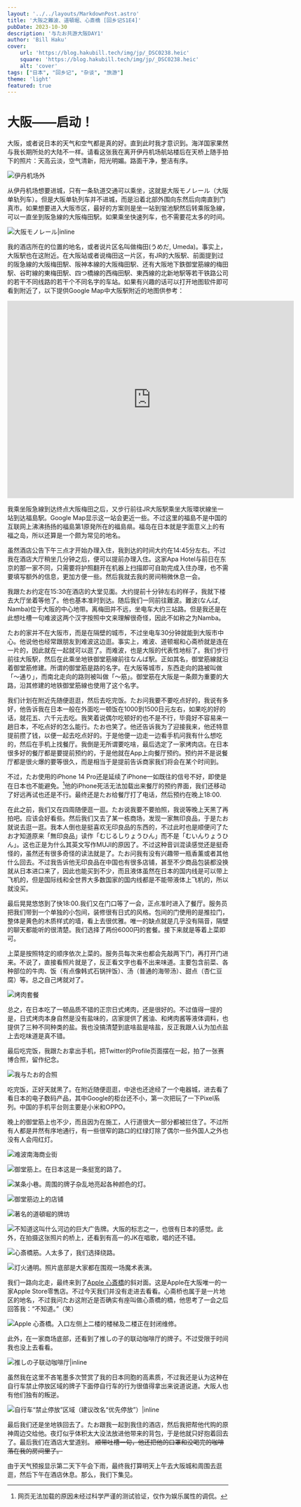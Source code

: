 ```yaml
---
layout: '../../layouts/MarkdownPost.astro'
title: '大阪之難波、道頓堀、心斎橋 [回乡记S1E4]'
pubDate: 2023-10-30
description: '与たお共游大阪DAY1'
author: 'Bill Haku'
cover:
    url: 'https://blog.hakubill.tech/img/jp/_DSC0238.heic'
    square: 'https://blog.hakubill.tech/img/jp/_DSC0238.heic'
    alt: 'cover'
tags: ["日本", "回乡记", "杂谈", "旅游"]
theme: 'light'
featured: true
---
```


# 大阪——启动！

大阪，或者说日本的天气和空气都是真的好。直到此时我才意识到。海洋国家果然与我长期所处的大陆不一样。请看这张我在离开伊丹机场航站楼后在天桥上随手拍下的照片：天高云淡，空气清新，阳光明媚。路面干净，整洁有序。

![伊丹机场外](https://blog.hakubill.tech/img/jp/IMG_9905.heic)

从伊丹机场想要进城，只有一条轨道交通可以乘坐，这就是大阪モノレール（大阪单轨列车）。但是大阪单轨列车并不进城，而是沿着北部外围向东然后向南直到门真市。如果想要进入大阪市区，最好的方案则是坐一站到蛍池駅然后转乘阪急線，可以一直坐到阪急線的大阪梅田駅。如果乘坐快速列车，也不需要花太多的时间。

![大阪モノレール|inline](https://blog.hakubill.tech/img/jp/IMG_9907.heic)

我的酒店所在的位置的地名，或者说片区名叫做梅田(うめだ, Umeda)。事实上，大阪駅也在这附近。在大阪站或者说梅田这一片区，有JR的大阪駅、前面提到过的阪急線的大阪梅田駅、阪神本線的大阪梅田駅、还有大阪地下鉄御堂筋線的梅田駅、谷町線的東梅田駅、四つ橋線的西梅田駅、東西線的北新地駅等若干铁路公司的若干不同线路的若干个不同名字的车站。如果有兴趣的话可以打开地图软件即可看到附近了，以下提供Google Map中大阪駅附近的地图供参考：

<iframe src="https://www.google.com/maps/embed?pb=!1m18!1m12!1m3!1d14013.96950108556!2d135.4927004373382!3d34.69957832268357!2m3!1f0!2f0!3f0!3m2!1i1024!2i768!4f13.1!3m3!1m2!1s0x6000e68d95e3a70b%3A0x1baec822e859c84a!2z5aSn6Ziq56uZ!5e0!3m2!1szh-CN!2sjp!4v1698737753074!5m2!1szh-CN!2sjp" width="653" height="450" style="border:0;" allowfullscreen="" loading="lazy" referrerpolicy="no-referrer-when-downgrade"></iframe>

我乘坐阪急線到达终点大阪梅田之后，又步行前往JR大阪駅乘坐大阪環状線坐一站到达福島駅。Google Map显示这一站会更近一些。不过这里的福島不是中国的互联网上沸沸扬扬的福島第1原発所在的福島県。福岛在日本就是字面意义上的有福之岛，所以还算是一个颇为常见的地名。

虽然酒店公告下午三点才开始办理入住，我到达的时间大约在14:45分左右。不过我在酒店大厅稍坐几分钟之后，便可以提前办理入住。这家Apa Hotel与前日在东京的那一家不同，只需要将护照翻开在机器上扫描即可自助完成入住办理，也不需要填写额外的信息，更加方便一些。然后我就去我的房间稍微休息一会。

我跟たお约定在15:30在酒店的大堂见面。大约提前十分钟左右的样子，我就下楼去大厅坐着等他了。他也基本准时到达。随后我们一同前往難波。難波(なんば, Namba)位于大阪的中心地带。离梅田并不远，坐电车大约三站路。但是我还是在此想吐槽一句难波这两个汉字按照中文来理解很奇怪，因此不如称之为Namba。

たお的家并不在大阪市，而是在隔壁的城市，不过坐电车30分钟就能到大阪市中心。他说他也经常跟朋友到难波这边逛。事实上，难波、道顿堀和心斋桥就是连在一片的，因此就在一起就可以逛了。而难波，也是大阪的代表性地标了。我们步行前往大阪駅，然后在此乘坐地铁御堂筋線前往なんば駅。正如其名，御堂筋線就沿着御堂筋修建。所谓的御堂筋是路的名字。在大阪等城市，东西走向的路被叫做「〜通り」，而南北走向的路则被叫做「〜筋」。御堂筋在大阪是一条颇为重要的大路，沿其修建的地铁御堂筋線也使用了这个名字。

我们计划在附近先随便逛逛，然后去吃完饭。たお问我要不要吃点好的，我说有多好，他告诉我在日本一般在外面吃一顿饭在1000到1500日元左右，如果吃的好的话，就花五、六千元去吃。我笑着说偶尔吃顿好的也不是不行，毕竟好不容易来一趟日本，不吃点好的怎么能行。たお也笑了。他还告诉我为了迎接我来，他还特意提前攒了钱，以便一起去吃点好的。于是他便一边走一边看手机问我有什么想吃的，然后在手机上找餐厅。我倒是无所谓要吃啥，最后选定了一家烤肉店。在日本很多好的餐厅都是要提前预约的，于是他就在App上向餐厅预约。预约并不是说餐厅都是很火爆的要等很久，而是相当于是提前告诉商家我们将会在某个时间到。

不过，たお使用的iPhone 14 Pro还是延续了iPhone一如既往的信号不好，即使是在日本也不能避免。[^1]他的iPhone死活无法加载出来餐厅的预约界面，我们还移动了好远再试也还是不行。最终还是たお给餐厅打了电话，然后预约在晚上18:00.

在此之前，我们又在四周随便逛一逛。たお说我要不要拍照，我说等晚上天黑了再拍吧。应该会好看些。然后我们又去了某一栋商场，发现一家無印良品，于是たお就说去逛一逛。我本人倒也是挺喜欢无印良品的东西的，不过此时也是顺便问了たお才知道原来「無印良品」读作「むじるしりょうひん」而不是「むいんりょうひん」。这也正是为什么其英文写作MUJI的原因了。不过这种音训混读感觉还是挺奇怪的，虽然还有很多奇怪的读法就是了。たお问我有没有兴趣带一瓶香薰或者其他什么回去。不过我告诉他无印良品在中国也有很多店铺，甚至不少商品包装都没换就从日本进口来了，因此也能买到不少，而且液体虽然在日本的国内线是可以带上飞机的，但是国际线和全世界大多数国家的国内线都是不能带液体上飞机的，所以就没买。

最后晃晃悠悠到了快18:00.我们又在门口等了一会，正点准时进入了餐厅。服务员把我们带到一个单独的小包间，装修很有日式的风格。包间的门使用的是推拉门，整体是黄色的木质样式的墙，看上去很优雅。唯一的缺点就是几乎没有隔音，隔壁的聊天都能听的很清楚。我们选择了两份6000円的套餐。接下来就是等着上菜即可。

上菜是按照特定的顺序依次上菜的。服务员每次来也都会先敲两下门，再打开门进来。不说了，直接看照片就是了，反正看文字也看不出来味道。主要包含前菜、各种部位的牛肉、饭（有点像韩式石锅拌饭）、汤（普通的海带汤）、甜点（杏仁豆腐）等。总之自己烤就对了。

![烤肉套餐](https://blog.hakubill.tech/img/jp/IMG_9908.heic)

总之，在日本吃了一顿品质不错的正宗日式烤肉，还是很好的。不过值得一提的是，日式烤肉本身自然是没有盐味的，店家提供了酱油、和烤肉酱等液体调料，也提供了三种不同种类的盐。我也没搞清楚到底啥盐是啥盐，反正我跟人认为加点盐上去吃味道是真不错。

最后吃完饭，我跟たお拿出手机，把Twitter的Profile页面摆在一起，拍了一张赛博合照，留作纪念。

![[我](https://twitter.com/Haku_Bill)与[たお](https://twitter.com/taotao_hoyo)的合照](https://blog.hakubill.tech/img/jp/_DSC0226.heic)

吃完饭，正好天就黑了。在附近随便逛逛，中途也还途经了一个电器城，进去看了看日本的电子数码产品，其中Google的柜台还不小，第一次把玩了一下Pixel系列。中国的手机平台则主要是小米和OPPO。

晚上的御堂筋上也不少，而且因为在施工，人行道很大一部分都被拦住了。不过所有人都是井然有序地通行，有一些很窄的路口的红绿灯除了偶尔一些外国人之外也没有人会闯红灯。

![难波南海商业街](https://blog.hakubill.tech/img/jp/_DSC0229.heic)

![御堂筋上。在日本这是一条挺宽的路了。](https://blog.hakubill.tech/img/jp/_DSC0231.heic)

![某条小巷。周围的牌子杂乱地亮起各种颜色的灯。](https://blog.hakubill.tech/img/jp/_DSC0234.heic)

![御堂筋边上的店铺](https://blog.hakubill.tech/img/jp/_DSC0235.heic)

![著名的道頓堀的牌坊](https://blog.hakubill.tech/img/jp/_DSC0236.heic)

![不知道这叫什么河边的巨大广告牌。大阪的标志之一，也很有日本的感觉。此外，在拍摄这张照片的桥上，还看到有高一的JK在唱歌，唱的还不错。](https://blog.hakubill.tech/img/jp/_DSC0238.heic)

![心斎橋筋。人太多了，我们选择绕路。](https://blog.hakubill.tech/img/jp/_DSC0243.heic)

![灯火通明。照片底部是大家都在围观一场魔术表演。](https://blog.hakubill.tech/img/jp/_DSC0244.heic)

我们一路向北走，最终来到了[Apple 心斎橋](https://www.apple.com/jp/retail/shinsaibashi/)的斜对面。这是Apple在大阪唯一的一家Apple Store零售店。不过今天我们并没有走进去看看。心斋桥也属于是一片地区的地名，不过我问たお这附近是否确实有座叫做心斎橋的橋，他思考了一会之后回答我：“不知道。”（笑）

![Apple 心斎橋。入口左侧上二楼的楼梯及二楼正在封闭维修。](https://blog.hakubill.tech/img/jp/_DSC0248.heic)

此外，在一家商场底部，还看到了推しの子的联动咖啡厅的牌子。不过受限于时间我也没上去看看。

![推しの子联动咖啡厅|inline](https://blog.hakubill.tech/img/jp/_DSC0249.heic)

虽然我在这里不吝笔墨多次赞赏了我的日本同胞的高素质，不过我还是认为这种在自行车禁止停放区域的牌子下面停自行车的行为很值得拿出来说道说道。大阪人也有他们独有的叛逆。

![自行车“禁止停放”区域（建议改名“优先停放”）|inline](https://blog.hakubill.tech/img/jp/IMG_9931.heic)

最后我们还是坐地铁回去了。たお跟我一起到我住的酒店，然后我把帮他代购的原神周边交给他。夜灯似乎体积太大没法放进他带来的背包，于是他就只好抱着回去了。最后我们在酒店大堂道别。 ~~顺带吐槽一句，他还把他的口罩和没喝完的咖啡落在我的房间里了。~~

由于天气预报显示第二天下午会下雨，最终我打算明天上午去大阪城和周围去逛逛，然后下午在酒店休息。那么，我们下集见。

[^1]: 网页无法加载的原因未经过科学严谨的测试验证，仅作为娱乐属性的调侃。